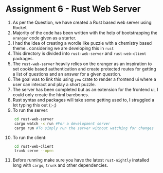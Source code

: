 # Assignment 6 - Rust Web Server

1. As per the Question, we have created a Rust based web server using Rocket
2. Majority of the code has been written with the help of bootstrapping the `oranger` code given as a starter.
3. I had the idea of creating a wordle like puzzle with a chemistry based theme.. considering we are developing this in `rust`
4. This directory is divided into `rust-web-server` and `rust-web-client` packages.
5. The `rust-web-server` heavily relies on the oranger as an inspiration to set cookie based authentication and create protected routes for getting a list of questions and an answer for a given question.
6. The goal was to link this using `yew` crate to render a frontend ui where a user can interact and play a short puzzle.
7. The server has been completed but as an extension for the frontend ui, I could only create the html barebones.
8. Rust syntax and packages will take some getting used to, I struggled a lot typing this out (;-;)
9. To run the server:
```bash
    cd rust-web-server
    cargo watch -x run #For a development server
    cargo run #To simply run the server without watching for changes
```
10. To run the client:
```bash
    cd rust-web-client
    trunk serve --open
```
11. Before running make sure you have the latest `rust-nightly` installed long with `cargo`, `trunk` and other dependencies.
